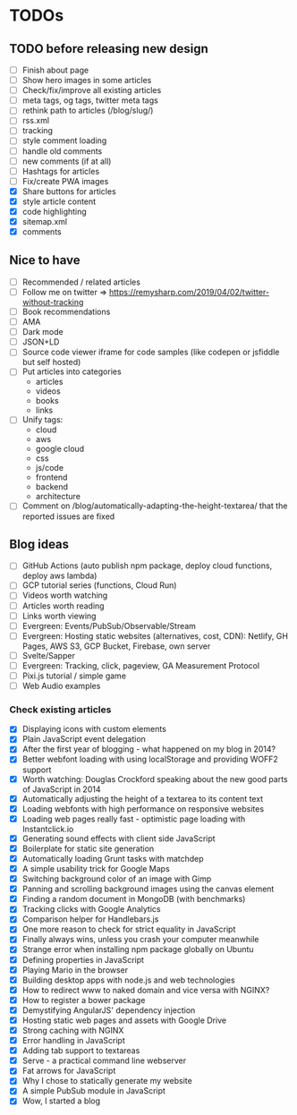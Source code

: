 # TODOs

## TODO before releasing new design

- [ ] Finish about page
- [ ] Show hero images in some articles
- [ ] Check/fix/improve all existing articles
- [ ] meta tags, og tags, twitter meta tags
- [ ] rethink path to articles (/blog/slug/)
- [ ] rss.xml
- [ ] tracking
- [ ] style comment loading
- [ ] handle old comments
- [ ] new comments (if at all)
- [ ] Hashtags for articles
- [ ] Fix/create PWA images
- [x] Share buttons for articles
- [x] style article content
- [x] code highlighting
- [x] sitemap.xml
- [x] comments

## Nice to have

- [ ] Recommended / related articles
- [ ] Follow me on twitter => https://remysharp.com/2019/04/02/twitter-without-tracking
- [ ] Book recommendations
- [ ] AMA
- [ ] Dark mode
- [ ] JSON+LD
- [ ] Source code viewer iframe for code samples (like codepen or jsfiddle but self hosted)
- [ ] Put articles into categories
  - articles
  - videos
  - books
  - links
- [ ] Unify tags:
  - cloud
  - aws
  - google cloud
  - css
  - js/code
  - frontend
  - backend
  - architecture
- [ ] Comment on /blog/automatically-adapting-the-height-textarea/ that the reported issues are fixed

## Blog ideas

- [ ] GitHub Actions (auto publish npm package, deploy cloud functions, deploy aws lambda)
- [ ] GCP tutorial series (functions, Cloud Run)
- [ ] Videos worth watching
- [ ] Articles worth reading
- [ ] Links worth viewing
- [ ] Evergreen: Events/PubSub/Observable/Stream
- [ ] Evergreen: Hosting static websites (alternatives, cost, CDN): Netlify, GH Pages, AWS S3, GCP Bucket, Firebase, own server
- [ ] Svelte/Sapper
- [ ] Evergreen: Tracking, click, pageview, GA Measurement Protocol
- [ ] Pixi.js tutorial / simple game
- [ ] Web Audio examples

### Check existing articles

- [x] Displaying icons with custom elements
- [x] Plain JavaScript event delegation
- [x] After the first year of blogging - what happened on my blog in 2014?
- [x] Better webfont loading with using localStorage and providing WOFF2 support
- [x] Worth watching: Douglas Crockford speaking about the new good parts of JavaScript in 2014
- [x] Automatically adjusting the height of a textarea to its content text
- [x] Loading webfonts with high performance on responsive websites
- [x] Loading web pages really fast - optimistic page loading with Instantclick.io
- [x] Generating sound effects with client side JavaScript
- [x] Boilerplate for static site generation
- [x] Automatically loading Grunt tasks with matchdep
- [x] A simple usability trick for Google Maps
- [x] Switching background color of an image with Gimp
- [x] Panning and scrolling background images using the canvas element
- [x] Finding a random document in MongoDB (with benchmarks)
- [x] Tracking clicks with Google Analytics
- [x] Comparison helper for Handlebars.js
- [x] One more reason to check for strict equality in JavaScript
- [x] Finally always wins, unless you crash your computer meanwhile
- [x] Strange error when installing npm package globally on Ubuntu
- [x] Defining properties in JavaScript
- [x] Playing Mario in the browser
- [x] Building desktop apps with node.js and web technologies
- [x] How to redirect www to naked domain and vice versa with NGINX?
- [x] How to register a bower package
- [x] Demystifying AngularJS' dependency injection
- [x] Hosting static web pages and assets with Google Drive
- [x] Strong caching with NGINX
- [x] Error handling in JavaScript
- [x] Adding tab support to textareas
- [x] Serve - a practical command line webserver
- [x] Fat arrows for JavaScript
- [x] Why I chose to statically generate my website
- [x] A simple PubSub module in JavaScript
- [x] Wow, I started a blog
